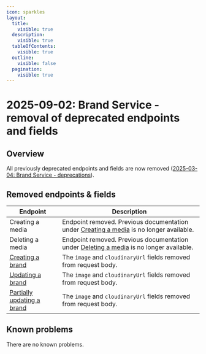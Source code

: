 ```yaml
---
icon: sparkles
layout:
  title:
    visible: true
  description:
    visible: true
  tableOfContents:
    visible: true
  outline:
    visible: false
  pagination:
    visible: true
---
```


# 2025-09-02: Brand Service - removal of deprecated endpoints and fields

## Overview

All previously deprecated endpoints and fields are now removed ([2025-03-04: Brand Service - deprecations](../2025/2025-03-04-brand.md)).

## Removed endpoints & fields

| Endpoint                                                                          | Description                                                               |
|-----------------------------------------------------------------------------------|---------------------------------------------------------------------------|
| Creating a media               | Endpoint removed. Previous documentation under [Creating a media](https://developer.emporix.io/api-references/api-guides-and-references/products-labels-and-brands/brand-service/api-reference/media) is no longer available.                                               |
| Deleting a media          | Endpoint removed. Previous documentation under [Deleting a media](https://developer.emporix.io/api-references/api-guides-and-references/products-labels-and-brands/brand-service/api-reference/media#delete-media-mediaid) is no longer available.                                                  |
| [Creating a brand](https://developer.emporix.io/api-references/api-guides-and-references/products-labels-and-brands/brand-service/api-reference/brands#post-brands)              | The `image` and `cloudinaryUrl` fields removed from request body. |
| [Updating a brand](https://developer.emporix.io/api-references/api-guides-and-references/products-labels-and-brands/brand-service/api-reference/brands#put-brands-brandid)              | The `image` and `cloudinaryUrl` fields removed from request body. |
| [Partially updating a brand](https://developer.emporix.io/api-references/api-guides-and-references/products-labels-and-brands/brand-service/api-reference/brands#patch-brands-brandid)  | The `image` and `cloudinaryUrl` fields removed from request body. |


## Known problems

There are no known problems.
